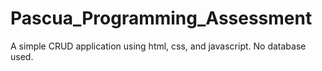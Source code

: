 # Pascua_Programming_Assessment
A simple CRUD application using html, css, and javascript. No database used.
